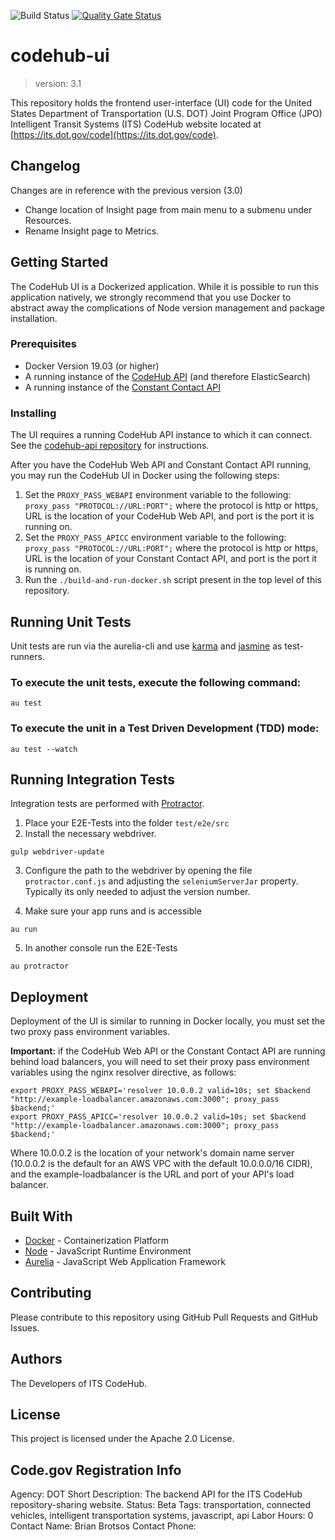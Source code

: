 ![Build Status](https://codebuild.us-east-1.amazonaws.com/badges?uuid=eyJlbmNyeXB0ZWREYXRhIjoieE1PRzV1dmZyOTB5MVBIYzlGYUFKcitLUVpPVEtNd2Z3WDdraEUxYXMwQkV5SytJbk1MSitxenlqTFN1N3hqOVJ3bXRZVkFrS2paTXNnQVNkQWFVRmQwPSIsIml2UGFyYW1ldGVyU3BlYyI6Ik0ySy85bzR3OVU2eEMwUnUiLCJtYXRlcmlhbFNldFNlcmlhbCI6MX0%3D&branch=master) [![Quality Gate Status](https://sonarcloud.io/api/project_badges/measure?project=usdot-jpo-codehub_codehub-ui&metric=alert_status)](https://sonarcloud.io/dashboard?id=usdot-jpo-codehub_codehub-ui)

# codehub-ui
> version: 3.1

This repository holds the frontend user-interface (UI) code for the United States Department of Transportation (U.S. DOT) Joint Program Office (JPO) Intelligent Transit Systems (ITS) CodeHub website located at [https://its.dot.gov/code](https://its.dot.gov/code).

## Changelog
Changes are in reference with the previous version (3.0)

- Change location of Insight page from main menu to a submenu under Resources.
- Rename Insight page to Metrics.

## Getting Started

The CodeHub UI is a Dockerized application. While it is possible to run this application natively, we strongly recommend that you use Docker to abstract away the complications of Node version management and package installation.

### Prerequisites

- Docker Version 19.03 (or higher)
- A running instance of the [CodeHub API](https://github.com/usdot-jpo-codehub/codehub-api) (and therefore ElasticSearch)
- A running instance of the [Constant Contact API](https://github.com/usdot-jpo-codehub/cdh-apicc)

### Installing

The UI requires a running CodeHub API instance to which it can connect. See the [codehub-api repository](https://github.com/usdot-jpo-codehub/codehub-api) for instructions.

After you have the CodeHub Web API and Constant Contact API running, you may run the CodeHub UI in Docker using the following steps:

1. Set the `PROXY_PASS_WEBAPI` environment variable to the following: `proxy_pass "PROTOCOL://URL:PORT";` where the protocol is http or https, URL is the location of your CodeHub Web API, and port is the port it is running on.
2. Set the `PROXY_PASS_APICC` environment variable to the following: `proxy_pass "PROTOCOL://URL:PORT";` where the protocol is http or https, URL is the location of your Constant Contact API, and port is the port it is running on.
2. Run the `./build-and-run-docker.sh` script present in the top level of this repository.

## Running Unit Tests

Unit tests are run via the aurelia-cli and use [karma](https://karma-runner.github.io) and [jasmine](https://jasmine.github.io/) as test-runners.

### To execute the unit tests, execute the following command:

```shell
au test
```

### To execute the unit in a Test Driven Development (TDD) mode:

```shell
au test --watch
```

## Running Integration Tests

Integration tests are performed with [Protractor](http://angular.github.io/protractor/#/).

1. Place your E2E-Tests into the folder ```test/e2e/src```
2. Install the necessary webdriver.

  ```shell
  gulp webdriver-update
  ```

3. Configure the path to the webdriver by opening the file ```protractor.conf.js``` and adjusting the ```seleniumServerJar``` property. Typically its only needed to adjust the version number.

4. Make sure your app runs and is accessible

  ```shell
  au run
  ```

5. In another console run the E2E-Tests

  ```shell
  au protractor
  ```

## Deployment

Deployment of the UI is similar to running in Docker locally, you must set the two proxy pass environment variables.

**Important:** if the CodeHub Web API or the Constant Contact API are running behind load balancers, you will need to set their proxy pass environment variables using the nginx resolver directive, as follows:

```shell
export PROXY_PASS_WEBAPI='resolver 10.0.0.2 valid=10s; set $backend "http://example-loadbalancer.amazonaws.com:3000"; proxy_pass $backend;'
export PROXY_PASS_APICC='resolver 10.0.0.2 valid=10s; set $backend "http://example-loadbalancer.amazonaws.com:3000"; proxy_pass $backend;'
```

Where 10.0.0.2 is the location of your network's domain name server (10.0.0.2 is the default for an AWS VPC with the default 10.0.0.0/16 CIDR), and the example-loadbalancer is the URL and port of your API's load balancer.


## Built With

* [Docker](https://www.docker.com/) - Containerization Platform
* [Node](https://nodejs.org/en/) - JavaScript Runtime Environment
* [Aurelia](https://aurelia.io/) - JavaScript Web Application Framework

## Contributing

Please contribute to this repository using GitHub Pull Requests and GitHub Issues.

## Authors

The Developers of ITS CodeHub.

## License

This project is licensed under the Apache 2.0 License.

## Code.gov Registration Info

Agency: DOT
Short Description: The backend API for the ITS CodeHub repository-sharing website.
Status: Beta
Tags: transportation, connected vehicles, intelligent transportation systems, javascript, api
Labor Hours: 0
Contact Name: Brian Brotsos
Contact Phone:
